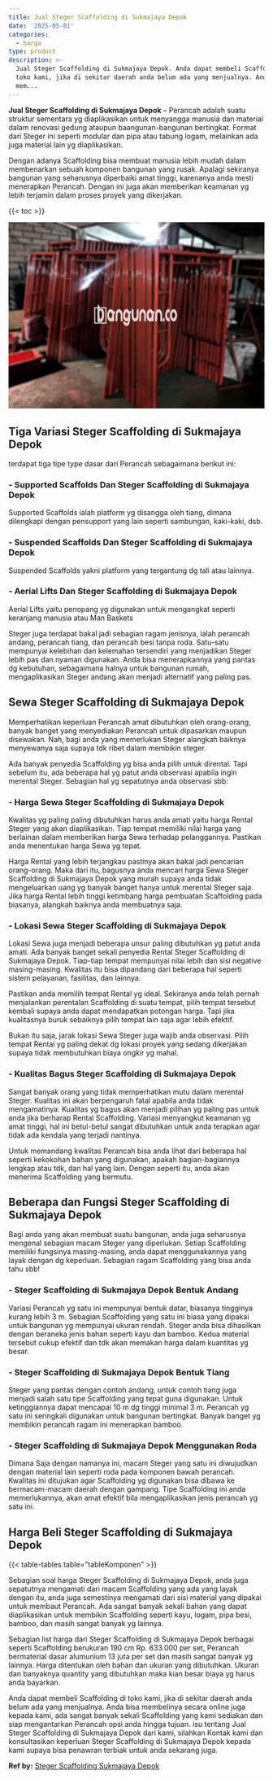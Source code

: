 ```yaml
---
title: Jual Steger Scaffolding di Sukmajaya Depok
date: '2025-05-01'
categories:
  - harga
type: product
description: >-
  Jual Steger Scaffolding di Sukmajaya Depok. Anda dapat membeli Scaffolding di
  toko kami, jika di sekitar daerah anda belum ada yang menjualnya. Anda bisa
  mem...
---
```


**Jual Steger Scaffolding di Sukmajaya Depok** – Perancah adalah suatu struktur sementara yg diaplikasikan untuk menyangga manusia dan material dalam renovasi gedung ataupun baangunan-bangunan bertingkat. Format dari Steger ini seperti modular dan pipa atau tabung logam, melainkan ada juga material lain yg diaplikasikan.

Dengan adanya Scaffolding bisa membuat manusia lebih mudah dalam membenarkan sebuah komponen bangunan yang rusak. Apalagi sekiranya bangunan yang seharusnya diperbaiki amat tinggi, karenanya anda mesti menerapkan Perancah. Dengan ini juga akan memberikan keamanan yg lebih terjamin dalam proses proyek yang dikerjakan.

{{< toc >}}

![Jual Steger Scaffolding di Sukmajaya Depok](/images/sewa-scaffolding-steger-05.png)

## Tiga Variasi Steger Scaffolding di Sukmajaya Depok

terdapat tiga tipe type dasar dari Perancah sebagaimana berikut ini:

### \- Supported Scaffolds Dan Steger Scaffolding di Sukmajaya Depok

Supported Scaffolds ialah platform yg disangga oleh tiang, dimana dilengkapi dengan pensupport yang lain seperti sambungan, kaki-kaki, dsb.

### \- Suspended Scaffolds Dan Steger Scaffolding di Sukmajaya Depok

Suspended Scaffolds yakni platform yang tergantung dg tali atau lainnya.

### \- Aerial Lifts Dan Steger Scaffolding di Sukmajaya Depok

Aerial Lifts yaitu penopang yg digunakan untuk mengangkat seperti keranjang manusia atau Man Baskets

Steger juga terdapat bakal jadi sebagian ragam jenisnya, ialah perancah andang, perancah tiang, dan perancah besi tanpa roda. Satu-satu mempunyai kelebihan dan kelemahan tersendiri yang menjadikan Steger lebih pas dan nyaman digunakan. Anda bisa menerapkannya yang pantas dg kebutuhan, sebagaimana halnya untuk bangunan rumah, mengaplikasikan Steger andang akan menjadi alternatif yang paling pas.

## Sewa Steger Scaffolding di Sukmajaya Depok

Memperhatikan keperluan Perancah amat dibutuhkan oleh orang-orang, banyak banget yang menyediakan Perancah untuk dipasarkan maupun disewakan. Nah, bagi anda yang memerlukan Steger alangkah baiknya menyewanya saja supaya tdk ribet dalam membikin steger.

Ada banyak penyedia Scaffolding yg bisa anda pilih untuk dirental. Tapi sebelum itu, ada beberapa hal yg patut anda observasi apabila ingin merental Steger. Sebagian hal yg sepatutnya anda observasi sbb:

### \- Harga Sewa Steger Scaffolding di Sukmajaya Depok

Kwalitas yg paling paling dibutuhkan harus anda amati yaitu harga Rental Steger yang akan diaplikasikan. Tiap tempat memiliki nilai harga yang berlainan dalam memberikan harga Sewa terhadap pelanggannya. Pastikan anda menentukan harga Sewa yg tepat.

Harga Rental yang lebih terjangkau pastinya akan bakal jadi pencarian orang-orang. Maka dari itu, bagusnya anda mencari harga Sewa Steger Scaffolding di Sukmajaya Depok yang murah supaya anda tidak mengeluarkan uang yg banyak banget hanya untuk merental Steger saja. Jika harga Rental lebih tinggi ketimbang harga pembuatan Scaffolding pada biasanya, alangkah baiknya anda membuatnya saja.

### \- Lokasi Sewa Steger Scaffolding di Sukmajaya Depok

Lokasi Sewa juga menjadi beberapa unsur paling dibutuhkan yg patut anda amati. Ada banyak banget sekali penyedia Rental Steger Scaffolding di Sukmajaya Depok. Tiap-tiap tempat mempunyai nilai lebih dan sisi negative masing-masing. Kwalitas itu bisa dipandang dari beberapa hal seperti sistem pelayanan, fasilitas, dan lainnya.

Pastikan anda memilih tempat Rental yg ideal. Sekiranya anda telah pernah menjalankan perentalan Scaffolding di suatu tempat, pilih tempat tersebut kembali supaya anda dapat mendapatkan potongan harga. Tapi jika kualitasnya buruk sebaiknya pilih tempat lain saja agar lebih efektif.

Bukan itu saja, jarak lokasi Sewa Steger juga wajib anda observasi. Pilih tempat Rental yg paling dekat dg lokasi proyek yang sedang dikerjakan supaya tidak membutuhkan biaya ongkir yg mahal.

### \- Kualitas Bagus Steger Scaffolding di Sukmajaya Depok

Sangat banyak orang yang tidak memperhatikan mutu dalam merental Steger. Kualitas ini akan berpengaruh fatal apabila anda tidak mengamatinya. Kualitas yg bagus akan menjadi pilihan yg paling pas untuk anda jika berharap Rental Scaffolding. Variasi menyangkut keamanan yg amat tinggi, hal ini betul-betul sangat dibutuhkan untuk anda terapkan agar tidak ada kendala yang terjadi nantinya.

Untuk memandang kwalitas Perancah bisa anda lihat dari beberapa hal seperti kekokohan bahan yang digunakan, apakah bagian-bagiannya lengkap atau tdk, dan hal yang lain. Dengan seperti itu, anda akan menerima Scaffolding yang bermutu.

## Beberapa dan Fungsi Steger Scaffolding di Sukmajaya Depok

Bagi anda yang akan membuat suatu bangunan, anda juga seharusnya mengenal sebagian macam Steger yang diperlukan. Setiap Scaffolding memiliki fungsinya masing-masing, anda dapat menggunakannya yang layak dengan dg keperluan. Sebagian ragam Scaffolding yang bisa anda tahu sbb!

### \- Steger Scaffolding di Sukmajaya Depok Bentuk Andang

Variasi Perancah yg satu ini mempunyai bentuk datar, biasanya tingginya kurang lebih 3 m. Sebagian Scaffolding yang satu ini biasa yang dipakai untuk bangunan yg mempunyai ukuran rendah. Steger anda bisa dihasilkan dengan beraneka jenis bahan seperti kayu dan bamboo. Kedua material tersebut cukup efektif dan tdk akan memakan harga dalam kuantitas yg besar.

### \- Steger Scaffolding di Sukmajaya Depok Bentuk Tiang

Steger yang pantas dengan contoh andang, untuk contoh tiang juga menjadi salah satu tipe Scaffolding yang tepat guna digunakan. Untuk ketinggiannya dapat mencapai 10 m dg tinggi minimal 3 m. Perancah yg satu ini seringkali digunakan untuk bangunan bertingkat. Banyak banget yg membikin perancah ragam ini menerapkan bamboo.

### \- Steger Scaffolding di Sukmajaya Depok Menggunakan Roda

Dimana Saja dengan namanya ini, macam Steger yang satu ini diwujudkan dengan material lain seperti roda pada komponen bawah perancah. Kwalitas ini ditujukan agar Scaffolding yg digunakan bisa dibawa ke bermacam-macam daerah dengan gampang. Tipe Scaffolding ini anda memerlukannya, akan amat efektif bila mengaplikasikan jenis perancah yg satu ini.

## Harga Beli Steger Scaffolding di Sukmajaya Depok

{{< table-tables table="tableKomponen" >}}

Sebagian soal harga Steger Scaffolding di Sukmajaya Depok, anda juga sepatutnya mengamati dari macam Scaffolding yang ada yang layak dengan itu, anda juga semestinya mengamati dari sisi material yang dipakai untuk membaut Perancah. Ada sangat banyak sekali bahan yang dapat diaplikasikan untuk membikin Scaffolding seperti kayu, logam, pipa besi, bamboo, dan masih sangat banyak yg lainnya.

Sebagian list harga dari Steger Scaffolding di Sukmajaya Depok berbagai seperti Scaffolding berukuran 190 cm Rp. 633.000 per set, Perancah bermaterial dasar alumunium 13 juta per set dan masih sangat banyak yg lainnya. Harga ditentukan oleh bahan dan ukuran yang dibutuhkan. Ukuran dan banyaknya quantity yang dibutuhkan maka kian besar biaya yg harus anda bayarkan.

Anda dapat membeli Scaffolding di toko kami, jika di sekitar daerah anda belum ada yang menjualnya. Anda bisa membelinya secara online juga kepada kami, ada sangat banyak sekali Scaffolding yang kami sediakan dan siap mengantarkan Perancah opsi anda hingga tujuan. isu tentang Jual Steger Scaffolding di Sukmajaya Depok dari kami, silahkan Kontak kami dan konsultasikan keperluan Steger Scaffolding di Sukmajaya Depok kepada kami supaya bisa penawran terbiak untuk anda sekarang juga.

**Ref by:** [Steger Scaffolding Sukmajaya Depok](https://id.wikipedia.org/wiki/Steger)
